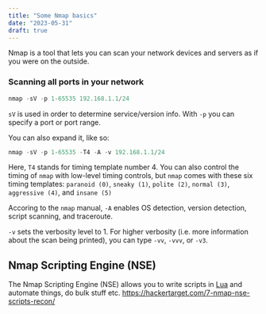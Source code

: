 ```yaml
---
title: "Some Nmap basics"
date: "2023-05-31"
draft: true
---
```


Nmap is a tool that lets you can scan your network devices and servers as if you were on the outside.

### Scanning all ports in your network

```powershell
nmap -sV -p 1-65535 192.168.1.1/24
```

`sV` is used in order to determine service/version info.
With `-p` you can specify a port or port range.

You can also expand it, like so:

```powershell
nmap -sV -p 1-65535 -T4 -A -v 192.168.1.1/24
```

Here, `T4` stands for timing template number 4. You can also control the timing of `nmap` with low-level timing controls, but `nmap` comes with these six timing templates: `paranoid (0)`, `sneaky (1)`, `polite (2)`, `normal (3)`, `aggressive (4)`, and `insane (5)`

Accoring to the `nmap` manual, `-A` enables OS detection, version detection, script scanning, and traceroute.

`-v` sets the verbosity level to 1. For higher verbosity (i.e. more information about the scan being printed), you can type `-vv`, `-vvv`, or `-v3`.

## Nmap Scripting Engine (NSE)

The Nmap Scripting Engine (NSE) allows you to write scripts in [Lua](./Lua) and automate things, do bulk stuff etc.
https://hackertarget.com/7-nmap-nse-scripts-recon/
